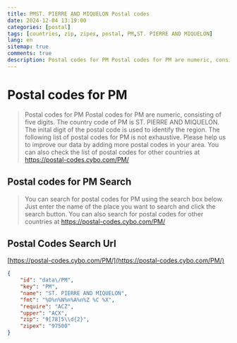 ```yaml
---
title: PMST. PIERRE AND MIQUELON Postal codes 
date: 2024-12-04 13:19:00
categories: [postal]
tags: [countries, zip, zipex, postal, PM,ST. PIERRE AND MIQUELON]
lang: en
sitemap: true
comments: true
description: Postal codes for PM Postal codes for PM are numeric, consisting of five digits. The country code of PM is ST. PIERRE AND MIQUELON. The inital digit of the postal code is used to identify the region. The following list of postal codes for PM is not exhaustive. Please help us to improve our data by adding more postal codes in your area. You can also check the list of postal codes for other countries at https://postal-codes.cybo.com/PM/
---
```


# Postal codes for PM
> Postal codes for PM Postal codes for PM are numeric, consisting of five digits. The country code of PM is ST. PIERRE AND MIQUELON. The inital digit of the postal code is used to identify the region. The following list of postal codes for PM is not exhaustive. Please help us to improve our data by adding more postal codes in your area. You can also check the list of postal codes for other countries at https://postal-codes.cybo.com/PM/

## Postal codes for PM Search 
> You can search for postal codes for PM using the search box below. Just enter the name of the place you want to search and click the search button. You can also search for postal codes for other countries at https://postal-codes.cybo.com/PM/

## Postal Codes Search Url

[https://postal-codes.cybo.com/PM/](https://postal-codes.cybo.com/PM/)
```json
{
    "id": "data\/PM",
    "key": "PM",
    "name": "ST. PIERRE AND MIQUELON",
    "fmt": "%O%n%N%n%A%n%Z %C %X",
    "require": "ACZ",
    "upper": "ACX",
    "zip": "9[78]5\\d{2}",
    "zipex": "97500"
}
```
